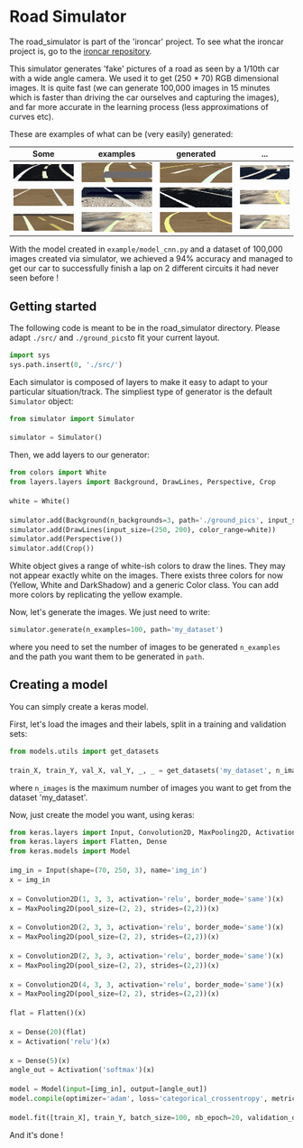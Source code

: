 # Road Simulator

The road_simulator is part of the 'ironcar' project.
To see what the ironcar project is, go to the [ironcar repository](https://github.com/vinzeebreak/ironcar).

This simulator generates 'fake' pictures of a road as seen by a 1/10th car with a wide angle camera. We used it to get (250 * 70) RGB dimensional images. It is quite fast (we can generate 100,000 images in 15 minutes which is faster than driving the car ourselves and capturing the images), and far more accurate in the learning process (less approximations of curves etc).

These are examples of what can be (very easily) generated:


|Some |examples |generated|...
:-------------------------:|:-------------------------:|:-------------------------:|:-------------------------:
![dashed line 1](images/example0.jpg)  |  ![dashed line 2](images/example1.jpg)|  ![dashed line 3](images/example2.jpg)|  ![dashed line 4](images/example4.jpg)  
![plain line 1](images/example5.jpg)  |  ![plain line 2](images/example6.jpg)|  ![plain line 3](images/example7.jpg)|  ![plain line 4](images/example8.jpg)
![dashed line 5](images/example3.jpg)  | ![plain_line_5](images/example9.jpg)  | ![plain_line_6](images/example10.jpg)  |![plain_line_7](images/example11.jpg)  


With the model created in `example/model_cnn.py` and a dataset of 100,000 images created via simulator, we achieved a 94% accuracy and managed to get our car to successfully finish a lap on 2 different circuits it had never seen before !

## Getting started

The following code is meant to be in the road_simulator directory. Please adapt `./src/` and `./ground_pics`to fit your current layout.
```python
import sys
sys.path.insert(0, './src/')
```

Each simulator is composed of layers to make it easy to adapt to your particular situation/track. The simpliest type of generator is the default `Simulator` object:
```python
from simulator import Simulator

simulator = Simulator()
```

Then, we add layers to our generator:

```python
from colors import White
from layers.layers import Background, DrawLines, Perspective, Crop

white = White()

simulator.add(Background(n_backgrounds=3, path='./ground_pics', input_size=(250, 200)))
simulator.add(DrawLines(input_size=(250, 200), color_range=white))
simulator.add(Perspective())
simulator.add(Crop())
```

White object gives a range of white-ish colors to draw the lines. They may not appear exactly white on the images.
There exists three colors for now (Yellow, White and DarkShadow) and a generic Color class. You can add more colors by replicating the yellow example.

Now, let's generate the images. We just need to write:

```python
simulator.generate(n_examples=100, path='my_dataset')
```
where you need to set the number of images to be generated `n_examples` and the path you want them to be generated in `path`.


## Creating a model

You can simply create a keras model.

First, let's load the images and their labels, split in a training and validation sets:
```python
from models.utils import get_datasets

train_X, train_Y, val_X, val_Y, _, _ = get_datasets('my_dataset', n_images=1000)
```
where `n_images` is the maximum number of images you want to get from the dataset 'my_dataset'.

Now, just create the model you want, using keras:

```python
from keras.layers import Input, Convolution2D, MaxPooling2D, Activation
from keras.layers import Flatten, Dense
from keras.models import Model

img_in = Input(shape=(70, 250, 3), name='img_in')
x = img_in

x = Convolution2D(1, 3, 3, activation='relu', border_mode='same')(x)
x = MaxPooling2D(pool_size=(2, 2), strides=(2,2))(x)

x = Convolution2D(2, 3, 3, activation='relu', border_mode='same')(x)
x = MaxPooling2D(pool_size=(2, 2), strides=(2,2))(x)

x = Convolution2D(2, 3, 3, activation='relu', border_mode='same')(x)
x = MaxPooling2D(pool_size=(2, 2), strides=(2,2))(x)

x = Convolution2D(4, 3, 3, activation='relu', border_mode='same')(x)
x = MaxPooling2D(pool_size=(2, 2), strides=(2,2))(x)

flat = Flatten()(x)

x = Dense(20)(flat)
x = Activation('relu')(x)

x = Dense(5)(x)
angle_out = Activation('softmax')(x)

model = Model(input=[img_in], output=[angle_out])
model.compile(optimizer='adam', loss='categorical_crossentropy', metrics=['accuracy'])

model.fit([train_X], train_Y, batch_size=100, nb_epoch=20, validation_data=([val_X], val_Y))
```

And it's done !
